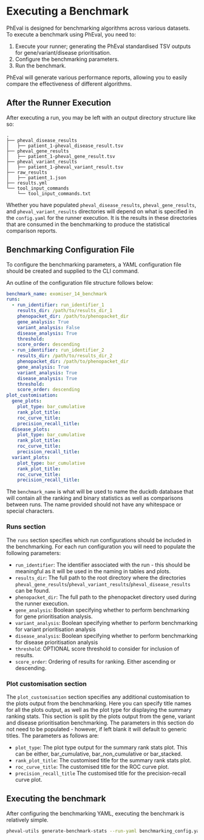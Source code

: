 # Executing a Benchmark

PhEval is designed for benchmarking algorithms across various datasets. To execute a benchmark using PhEval, you need to: 

1. Execute your runner; generating the PhEval standardised TSV outputs for gene/variant/disease prioritisation.
2. Configure the benchmarking parameters.
3. Run the benchmark.

PhEval will generate various performance reports, allowing you to easily compare the effectiveness of different algorithms.

## After the Runner Execution

After executing a run, you may be left with an output directory structure like so:

```tree
.
├── pheval_disease_results
│   ├── patient_1-pheval_disease_result.tsv
├── pheval_gene_results
│   ├── patient_1-pheval_gene_result.tsv
├── pheval_variant_results
│   ├── patient_1-pheval_variant_result.tsv
├── raw_results
│   ├── patient_1.json
├── results.yml
└── tool_input_commands
    └── tool_input_commands.txt
```
Whether you have populated `pheval_disease_results`, `pheval_gene_results`, and `pheval_variant_results` directories will depend on what is specified in the `config.yaml` for the runner execution. It is the results in these directories that are consumed in the benchmarking to produce the statistical comparison reports.

## Benchmarking Configuration File

To configure the benchmarking parameters, a YAML configuration file should be created and supplied to the CLI command.

An outline of the configuration file structure follows below:

```yaml
benchmark_name: exomiser_14_benchmark
runs:
  - run_identifier: run_identifier_1
    results_dir: /path/to/results_dir_1
    phenopacket_dir: /path/to/phenopacket_dir
    gene_analysis: True
    variant_analysis: False
    disease_analysis: True
    threshold:
    score_order: descending
  - run_identifier: run_identifier_2
    results_dir: /path/to/results_dir_2
    phenopacket_dir: /path/to/phenopacket_dir
    gene_analysis: True
    variant_analysis: True
    disease_analysis: True
    threshold:
    score_order: descending
plot_customisation:
  gene_plots:
    plot_type: bar_cumulative
    rank_plot_title: 
    roc_curve_title: 
    precision_recall_title: 
  disease_plots:
    plot_type: bar_cumulative
    rank_plot_title:
    roc_curve_title: 
    precision_recall_title: 
  variant_plots:
    plot_type: bar_cumulative
    rank_plot_title: 
    roc_curve_title: 
    precision_recall_title: 

```

The `benchmark_name` is what will be used to name the duckdb database that will contain all the ranking and binary statistics as well as comparisons between runs. The name provided should not have any whitespace or special characters.

### Runs section

The `runs` section specifies which run configurations should be included in the benchmarking. For each run configuration you will need to populate the following parameters:

- `run_identifier`: The identifier associated with the run - this should be meaningful as it will be used in the naming in tables and plots. 
- `results_dir`: The full path to the root directory where the directories `pheval_gene_results`/`pheval_variant_results`/`pheval_disease_results` can be found.
- `phenopacket_dir`: The full path to the phenopacket directory used during the runner execution.
- `gene_analysis`: Boolean specifying whether to perform benchmarking for gene prioritisation analysis.
- `variant_analysis`: Boolean specifying whether to perform benchmarking for variant prioritisation analysis
- `disease_analysis`: Boolean specifying whether to perform benchmarking for disease prioritisation analysis
- `threshold`: OPTIONAL score threshold to consider for inclusion of results. 
- `score_order`: Ordering of results for ranking. Either ascending or descending.

### Plot customisation section

The `plot_customisation` section specifies any additional customisation to the plots output from the benchmarking. Here you can specify title names for all the plots output, as well as the plot type for displaying the summary ranking stats. This section is split by the plots output from the gene, variant and disease prioritisation benchmarking. The parameters in this section do not need to be populated - however, if left blank it will default to generic titles. The parameters as follows are:

- `plot_type`: The plot type output for the summary rank stats plot. This can be either, bar_cumulative, bar_non_cumulative or bar_stacked.
- `rank_plot_title`: The customised title for the summary rank stats plot.
- `roc_curve_title`: The customised title for the ROC curve plot.
- `precision_recall_title` The customised title for the precision-recall curve plot.

## Executing the benchmark

After configuring the benchmarking YAML, executing the benchmark is relatively simple.

```bash
pheval-utils generate-benchmark-stats --run-yaml benchmarking_config.yaml
```


